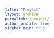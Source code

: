 ```yaml
---
title: "Project"
layout: archive
permalink: /project/
author_profile: true
sidebar_main: true
---
```


